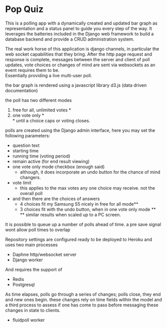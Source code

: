 # Pop Quiz

This is a polling app with a dynamically created and updated bar graph as representation and a status panel to guide you every step of the way. It leverages the batteries included in the Django web framework to build a database backend and provide a CRUD administration system.

The real work horse of this application is django channels, in particular the web socket capabilities that they bring.
After the http page request and response is complete, messages between the server and client of poll updates,
vote choices or changes of mind are sent via websockets as an event requires them to be.<br/>
Essentially providing a live multi-user poll.

the bar graph is rendered using a javascript library d3.js (data driven documentation)

the poll has two different modes<br/>
<ol>
<li>free for all, unlimited votes &#42;<br/></li>
<li>one vote only &#42;<br/></li>
&#42; until a choice caps or voting closes.
</ol>

polls are created using the Django admin interface, here you may set the following parameters:
- question text
- starting time
- running time (voting period)
- remain active (for end result viewing)
- one vote only mode checkbox (enough said)
	- although, it does incorporate an undo button for the chance of mind changers.
- vote limit
	- this applies to the max votes any one choice may receive. not the overall poll
- and then there are the choices of answers
	- 4 choices fit my Samsung S5 nicely in free for all mode&#42;&#42;
	- 3 choices fit with the undo button, when in one vote only mode &#42;&#42;<br/>
    &#42;&#42; similar results when scaled up to a PC screen.

It is possible to queue up a number of polls ahead of time. a pre save signal wont allow poll times to overlap

Repository settings are configured ready to be deployed to Heroku and uses two main processes
- Daphne http/websocket server
- Django worker

And requires the support of
- Redis
- Postgresql

As time elapses, polls go through a series of changes; polls close, they end and new ones begin. 
these changes rely on time fields within the model and a third process to assess if one has come to pass before messaging these changes in state to clients.
- fluidpoll worker